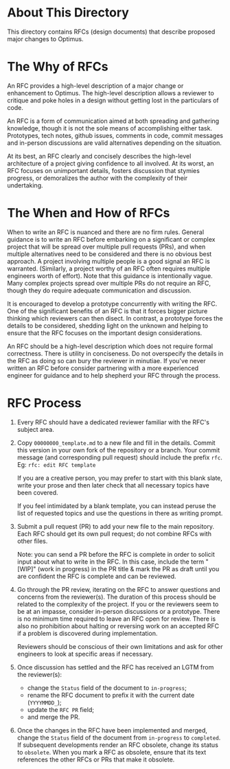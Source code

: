 # About This Directory

This directory contains RFCs (design documents) that describe proposed major changes to Optimus.

# The Why of RFCs

An RFC provides a high-level description of a major change or enhancement to Optimus. The high-level description allows a reviewer to critique and poke holes in a design without getting lost in the particulars of code.

An RFC is a form of communication aimed at both spreading and gathering knowledge, though it is not the sole means of accomplishing either task. Prototypes, tech notes, github issues, comments in code, commit messages and in-person discussions are valid alternatives depending on the situation.

At its best, an RFC clearly and concisely describes the high-level architecture of a project giving confidence to all involved. At its worst, an RFC focuses on unimportant details, fosters discussion that stymies progress, or demoralizes the author with the complexity of their undertaking.

# The When and How of RFCs

When to write an RFC is nuanced and there are no firm rules. General guidance is to write an RFC before embarking on a significant or complex project that will be spread over multiple pull requests (PRs), and when multiple alternatives need to be considered and there is no obvious best approach. A project involving multiple people is a good signal an RFC is warranted. (Similarly, a project worthy of an RFC often requires multiple engineers worth of effort). Note that this guidance is intentionally vague. Many complex projects spread over multiple PRs do not require an RFC, though they do require adequate communication and discussion.

It is encouraged to develop a prototype concurrently with writing the RFC. One of the significant benefits of an RFC is that it forces bigger picture thinking which reviewers can then disect. In contrast, a prototype forces the details to be considered, shedding light on the unknown and helping to ensure that the RFC focuses on the important design considerations.

An RFC should be a high-level description which does not require formal correctness. There is utility in conciseness. Do not overspecify the details in the RFC as doing so can bury the reviewer in minutiae. If you've never written an RFC before consider partnering with a more experienced engineer for guidance and to help shepherd your RFC through the process.

# RFC Process

1. Every RFC should have a dedicated reviewer familiar with the RFC's subject area.

2. Copy `00000000_template.md` to a new file and fill in the details. Commit this version in your own fork of the repository or a branch. Your commit message (and corresponding pull request) should include the prefix `rfc`. Eg: `rfc: edit RFC template`

   If you are a creative person, you may prefer to start with this blank slate, write your prose and then later check that all necessary topics have been covered.

   If you feel intimidated by a blank template, you can instead peruse the list of requested topics and use the questions in there as writing prompt.

3. Submit a pull request (PR) to add your new file to the main repository. Each RFC should get its own pull request; do not combine RFCs with other files.

   Note: you can send a PR before the RFC is complete in order to solicit input about what to write in the RFC. In this case, include the term "[WIP]" (work in progress) in the PR title & mark the PR as draft until you are confident the RFC is complete and can be reviewed.

4. Go through the PR review, iterating on the RFC to answer questions and concerns from the reviewer(s). The duration of this process should be related to the complexity of the project. If you or the reviewers seem to be at an impasse, consider in-person discussions or a prototype. There is no minimum time required to leave an RFC open for review. There is also no prohibition about halting or reversing work on an accepted RFC if a problem is discovered during implementation.

   Reviewers should be conscious of their own limitations and ask for other engineers to look at specific areas if necessary.

5. Once discussion has settled and the RFC has received an LGTM from the reviewer(s):

   - change the `Status` field of the document to `in-progress`;
   - rename the RFC document to prefix it with the current date (`YYYYMMDD_`);
   - update the `RFC PR` field;
   - and merge the PR.

6. Once the changes in the RFC have been implemented and merged, change the `Status` field of the document from `in-progress` to `completed`. If subsequent developments render an RFC obsolete, change its status to `obsolete`. When you mark a RFC as obsolete, ensure that its text references the other RFCs or PRs that make it obsolete.
